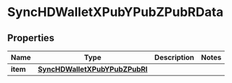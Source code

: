 

# SyncHDWalletXPubYPubZPubRData


## Properties

| Name | Type | Description | Notes |
|------------ | ------------- | ------------- | -------------|
|**item** | [**SyncHDWalletXPubYPubZPubRI**](SyncHDWalletXPubYPubZPubRI.md) |  |  |



